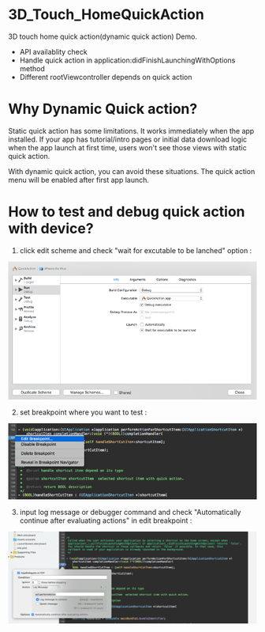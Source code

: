 # 3D_Touch_HomeQuickAction
3D touch home quick action(dynamic quick action) Demo.

- API availablity check
- Handle quick action in application:didFinishLaunchingWithOptions method
- Different rootViewcontroller depends on quick action


# Why Dynamic Quick action?
Static quick action has some limitations. It works immediately when the app installed. If your app has tutorial/intro pages or initial data download logic when the app launch at first time, users won't see those views with static quick action.

With dynamic quick action, you can avoid these situations.
The quick action menu will be enabled after first app launch.

# How to test and debug quick action with device?

1) click edit scheme and check "wait for excutable to be lanched" option :

![edit scheme](https://github.com/dakeshi/3D_Touch_HomeQuickAction/blob/master/resources/edit_scheme.png)

2) set breakpoint where you want to test :

![set breakpoint](https://github.com/dakeshi/3D_Touch_HomeQuickAction/blob/master/resources/set_break.png)

3) input log message or debugger command and check "Automatically continue after evaluating actions" in edit breakpoint :

![edit breakpoint](https://github.com/dakeshi/3D_Touch_HomeQuickAction/blob/master/resources/edit_break.png)
